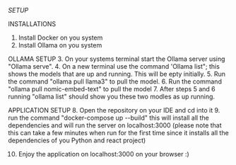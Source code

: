 *SETUP*

INSTALLATIONS
1. Install Docker on you system
2. Install Ollama on you system 

OLLAMA SETUP
3. On your systems terminal start the Ollama server using "Ollama serve".
4. On a new terminal use the command 'Ollama list"; this shows the models that are up and running. This will be epty initially.
5. Run the command "ollama pull llama3" to pull the model.
6. Run the command "ollama pull nomic-embed-text" to pull the model
7. After steps 5 and 6 running "ollama list" should show you these two modles as up running.

APPLICATION SETUP
8. Open the repository on your IDE and cd into it 
9. run the command "docker-compose up --build"  this will install all the dependencies and will run the server on localhost:3000
(please note that this can take a few minutes when run for the first time since it installs all the dependencies of you Python and react project)

10. Enjoy the application on localhost:3000 on your browser :)

